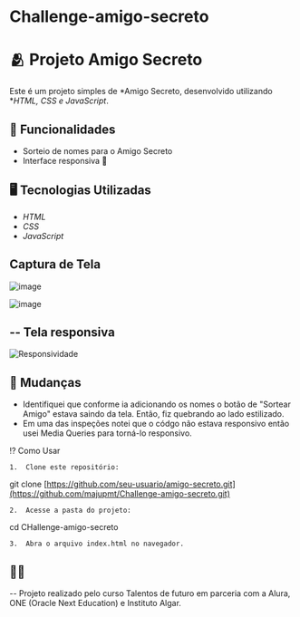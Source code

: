 # Challenge-amigo-secreto

# 🫂 Projeto Amigo Secreto  

Este é um projeto simples de *Amigo Secreto, desenvolvido utilizando **HTML, CSS e JavaScript*.  

## 📜 Funcionalidades  

- Sorteio de nomes para o Amigo Secreto  
- Interface responsiva 📱

## 🖥 Tecnologias Utilizadas  

- *HTML*  
- *CSS*  
- *JavaScript*  

## Captura de Tela  

![image](https://github.com/user-attachments/assets/2a7795a7-d6cf-4d01-aefd-5fa206160410)

![image](https://github.com/user-attachments/assets/ba5faadb-d937-4f69-90a3-8c997095ba14)

## -- Tela responsiva

![Responsividade](https://github.com/user-attachments/assets/0da0b885-81c4-418d-9fc3-d7169c170668)


## 📜 Mudanças
- Identifiquei que conforme ia adicionando os nomes o botão de "Sortear Amigo" estava saindo da tela. Então, fiz quebrando ao lado estilizado.
- Em uma das inspeções notei que o códgo não estava responsivo então usei Media Queries para torná-lo responsivo.

 
 ⁉ Como Usar
 
	1.	Clone este repositório:

git clone [https://github.com/seu-usuario/amigo-secreto.git](https://github.com/majupmt/Challenge-amigo-secreto.git)


	2.	Acesse a pasta do projeto:

cd CHallenge-amigo-secreto


	3.	Abra o arquivo index.html no navegador.

## 👩‍🎓 
-- Projeto realizado pelo curso Talentos de futuro em parceria com a Alura, ONE (Oracle Next Education) e Instituto Algar.
